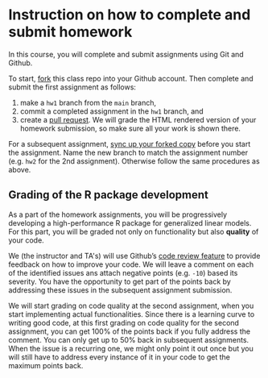 # Instruction on how to complete and submit homework

In this course, you will complete and submit assignments using Git and Github.

To start, [fork](https://docs.github.com/en/pull-requests/collaborating-with-pull-requests/working-with-forks/fork-a-repo) this class repo into your Github account.
Then complete and submit the first assignment as follows: 
1) make a `hw1` branch from the `main` branch,
2) commit a completed assignment in the `hw1` branch, and
3) create a [pull request](https://docs.github.com/en/pull-requests/collaborating-with-pull-requests/proposing-changes-to-your-work-with-pull-requests/creating-a-pull-request). 
We will grade the HTML rendered version of your homework submission, so make sure all your work is shown there.

For a subsequent assignment, [sync up your forked copy](https://docs.github.com/en/pull-requests/collaborating-with-pull-requests/working-with-forks/syncing-a-fork) before you start the assignment. 
Name the new branch to match the assignment number (e.g. `hw2` for the 2nd assignment).
Otherwise follow the same procedures as above.


## Grading of the R package development

As a part of the homework assignments, you will be progressively developing a high-performance R package for generalized linear models. 
For this part, you will be graded not only on functionality but also **quality** of your code.

We (the instructor and TA's) will use Github’s [code review feature](https://github.com/features/code-review) to provide feedback on how to improve your code.
We will leave a comment on each of the identified issues ans attach negative points (e.g. `-10`) based its severity.
You have the opportunity to get part of the points back by addressing these issues in the subsequent assignment submission.

We will start grading on code quality at the second assignment, when you start implementing actual functionalities.
Since there is a learning curve to writing good code, at this first grading on code quality for the second assignment, you can get 100% of the points back if you fully address the comment. 
You can only get up to 50% back in subsequent assignments.
When the issue is a recurring one, we might only point it out once but you will still have to address every instance of it in your code to get the maximum points back.
